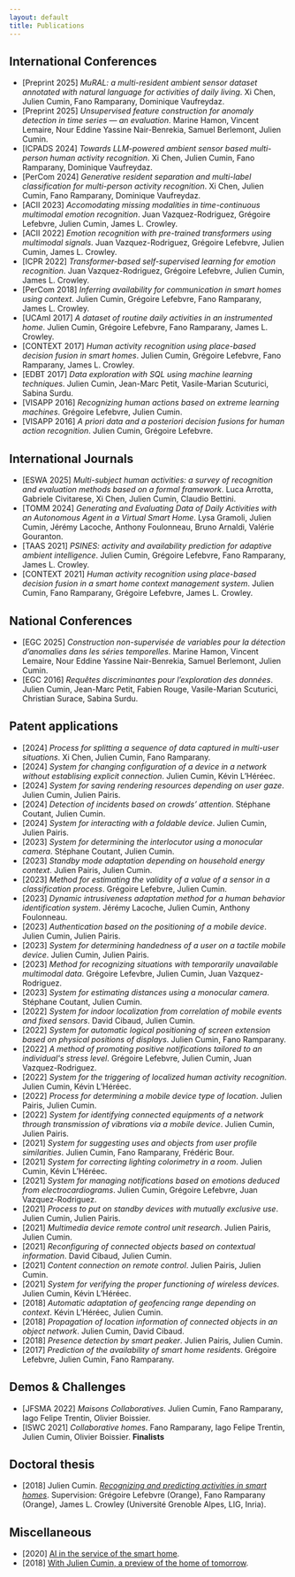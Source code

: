 ```yaml
---
layout: default
title: Publications
---
```


## International Conferences

- [Preprint 2025] *MuRAL: a multi-resident ambient sensor dataset annotated with natural language for activities of daily living*. Xi Chen, Julien Cumin, Fano Ramparany, Dominique Vaufreydaz.
- [Preprint 2025] *Unsupervised feature construction for anomaly detection in time series — an evaluation*. Marine Hamon, Vincent Lemaire, Nour Eddine Yassine Nair-Benrekia, Samuel Berlemont, Julien Cumin.
- [ICPADS 2024] *Towards LLM-powered ambient sensor based multi-person human activity recognition*. Xi Chen, Julien Cumin, Fano Ramparany, Dominique Vaufreydaz.
- [PerCom 2024] *Generative resident separation and multi-label classification for multi-person activity recognition*. Xi Chen, Julien Cumin, Fano Ramparany, Dominique Vaufreydaz.
- [ACII 2023] *Accomodating missing modalities in time-continuous multimodal emotion recognition*. Juan Vazquez-Rodriguez, Grégoire Lefebvre, Julien Cumin, James L. Crowley.
- [ACII 2022] *Emotion recognition with pre-trained transformers using multimodal signals*. Juan Vazquez-Rodriguez, Grégoire Lefebvre, Julien Cumin, James L. Crowley.
- [ICPR 2022] *Transformer-based self-supervised learning for emotion recognition*. Juan Vazquez-Rodriguez, Grégoire Lefebvre, Julien Cumin, James L. Crowley.
- [PerCom 2018] *Inferring availability for communication in smart homes using context*. Julien Cumin, Grégoire Lefebvre, Fano Ramparany, James L. Crowley.
- [UCAmI 2017] *A dataset of routine daily activities in an instrumented home*. Julien Cumin, Grégoire Lefebvre, Fano Ramparany, James L. Crowley.
- [CONTEXT 2017] *Human activity recognition using place-based decision fusion in smart homes*. Julien Cumin, Grégoire Lefebvre, Fano Ramparany, James L. Crowley.
- [EDBT 2017] *Data exploration with SQL using machine learning techniques*. Julien Cumin, Jean-Marc Petit, Vasile-Marian Scuturici, Sabina Surdu.
- [VISAPP 2016] *Recognizing human actions based on extreme learning machines*. Grégoire Lefebvre, Julien Cumin.
- [VISAPP 2016] *A priori data and a posteriori decision fusions for human action recognition*. Julien Cumin, Grégoire Lefebvre.


## International Journals

- [ESWA 2025] *Multi-subject human activities: a survey of recognition and evaluation methods based on a formal framework*. Luca Arrotta, Gabriele Civitarese, Xi Chen, Julien Cumin, Claudio Bettini.
- [TOMM 2024] *Generating and Evaluating Data of Daily Activities with an Autonomous Agent in a Virtual Smart Home*. Lysa Gramoli, Julien Cumin, Jérémy Lacoche, Anthony Foulonneau, Bruno Arnaldi, Valérie Gouranton.
- [TAAS 2021] *PSINES: activity and availability prediction for adaptive ambient intelligence*. Julien Cumin, Grégoire Lefebvre, Fano Ramparany, James L. Crowley.
- [CONTEXT 2021] *Human activity recognition using place-based decision fusion in a smart home context management system*. Julien Cumin, Fano Ramparany, Grégoire Lefebvre, James L. Crowley.


## National Conferences

- [EGC 2025] *Construction non-supervisée de variables pour la détection d’anomalies dans les séries temporelles*. Marine Hamon, Vincent Lemaire, Nour Eddine Yassine Nair-Benrekia, Samuel Berlemont, Julien Cumin.
- [EGC 2016] *Requêtes discriminantes pour l’exploration des données*. Julien Cumin, Jean-Marc Petit, Fabien Rouge, Vasile-Marian Scuturici, Christian Surace, Sabina Surdu.


## Patent applications

- [2024] *Process for splitting a sequence of data captured in multi-user situations*. Xi Chen, Julien Cumin, Fano Ramparany.
- [2024] *System for changing configuration of a device in a network without establising explicit connection*. Julien Cumin, Kévin L’Héréec.
- [2024] *System for saving rendering resources depending on user gaze*. Julien Cumin, Julien Pairis.
- [2024] *Detection of incidents based on crowds’ attention*. Stéphane Coutant, Julien Cumin.
- [2024] *System for interacting with a foldable device*. Julien Cumin, Julien Pairis.
- [2023] *System for determining the interlocutor using a monocular camera*. Stéphane Coutant, Julien Cumin.
- [2023] *Standby mode adaptation depending on household energy context*. Julien Pairis, Julien Cumin.
- [2023] *Method for estimating the validity of a value of a sensor in a classification process*. Grégoire Lefebvre, Julien Cumin.
- [2023] *Dynamic intrusiveness adaptation method for a human behavior identification system*. Jérémy Lacoche, Julien Cumin, Anthony Foulonneau.
- [2023] *Authentication based on the positioning of a mobile device*. Julien Cumin, Julien Pairis.
- [2023] *System for determining handedness of a user on a tactile mobile device*. Julien Cumin, Julien Pairis.
- [2023] *Method for recognizing situations with temporarily unavailable multimodal data*. Grégoire Lefevbre, Julien Cumin, Juan Vazquez-Rodriguez.
- [2023] *System for estimating distances using a monocular camera*. Stéphane Coutant, Julien Cumin.
- [2022] *System for indoor localization from correlation of mobile events and fixed sensors*. David Cibaud, Julien Cumin.
- [2022] *System for automatic logical positioning of screen extension based on physical positions of displays*. Julien Cumin, Fano Ramparany.
- [2022] *A method of promoting positive notifications tailored to an individual's stress level*. Grégoire Lefebvre, Julien Cumin, Juan Vazquez-Rodriguez.
- [2022] *System for the triggering of localized human activity recognition*. Julien Cumin, Kévin L’Héréec.
- [2022] *Process for determining a mobile device type of location*. Julien Pairis, Julien Cumin.
- [2022] *System for identifying connected equipments of a network through transmission of vibrations via a mobile device*. Julien Cumin, Julien Pairis.
- [2021] *System for suggesting uses and objects from user profile similarities*. Julien Cumin, Fano Ramparany, Frédéric Bour.
- [2021] *System for correcting lighting colorimetry in a room*. Julien Cumin, Kévin L’Héréec.
- [2021] *System for managing notifications based on emotions deduced from electrocardiograms*. Julien Cumin, Grégoire Lefebvre, Juan Vazquez-Rodriguez.
- [2021] *Process to put on standby devices with mutually exclusive use*. Julien Cumin, Julien Pairis.
- [2021] *Multimedia device remote control unit research*. Julien Pairis, Julien Cumin.
- [2021] *Reconfiguring of connected objects based on contextual information*. David Cibaud, Julien Cumin.
- [2021] *Content connection on remote control*. Julien Pairis, Julien Cumin.
- [2021] *System for verifying the proper functioning of wireless devices*. Julien Cumin, Kévin L’Héréec.
- [2018] *Automatic adaptation of geofencing range depending on context*. Kévin L’Héréec, Julien Cumin.
- [2018] *Propagation of location information of connected objects in an object network*. Julien Cumin, David Cibaud.
- [2018] *Presence detection by smart peaker*. Julien Pairis, Julien Cumin.
- [2017] *Prediction of the availability of smart home residents*. Grégoire Lefebvre, Julien Cumin, Fano Ramparany.


## Demos & Challenges

- [JFSMA 2022] *Maisons Collaboratives*. Julien Cumin, Fano Ramparany, Iago Felipe Trentin, Olivier Boissier.
- [ISWC 2021] *Collaborative homes*. Fano Ramparany, Iago Felipe Trentin, Julien Cumin, Olivier Boissier. **Finalists**


## Doctoral thesis 

- [2018] Julien Cumin. [*Recognizing and predicting activities in smart homes*](https://www.theses.fr/2018GREAM071). Supervision: Grégoire Lefebvre (Orange), Fano Ramparany (Orange), James L. Crowley (Université Grenoble Alpes, LIG, Inria).


## Miscellaneous

- [2020] [AI in the service of the smart home](https://hellofuture.orange.com/en/ai-in-the-service-of-the-smart-home/).
- [2018] [With Julien Cumin, a preview of the home of tomorrow](https://hellofuture.orange.com/en/julien-cumin-preview-home-tomorrow/).
